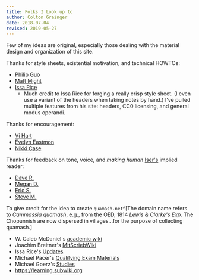 ```yaml
---
title: Folks I Look up to
author: Colton Grainger
date: 2018-07-04
revised: 2019-05-27
---
```


Few of my ideas are original, especially those dealing with the material design
and organization of this site.

Thanks for style sheets, existential motivation, and technical HOWTOs:

+ [Philip Guo](http://pgbovine.net/)
+ [Matt Might](http://matt.might.net/)
+ [Issa Rice](http://issarice.com)
    - Much credit to Issa Rice for forging a really crisp style sheet. (I even
      use a variant of the headers when taking notes by hand.) I've pulled
      multiple features from his site: headers, CC0 licensing, and general
      modus operandi.

Thanks for encouragement:

- [Vi Hart](http://vihart.com/vi-hart-faq/)
- [Evelyn Eastmon](http://www.evelyneastmond.com/)
- [Nikki Case](http://blog.ncase.me/)

Thanks for feedback on tone, voice, and *making human*
[Iser's](https://en.wikipedia.org/wiki/Wolfgang_Iser) implied reader:

+ [Dave R.](https://www.collegeofidaho.edu/directory/david-rosoff)
+ [Megan D.](https://www.collegeofidaho.edu/directory/megan-dixon)
+ [Eric S.](https://www.collegeofidaho.edu/directory/eric-spencer)
+ [Steve M.](https://www.collegeofidaho.edu/directory/steve-maughan)


To give credit for the idea to create `quamash.net`^[The domain name refers to *Cammassia quamash*, e.g., from the OED, 1814 *Lewis & Clarke's Exp.* The Chopunnish are now dispersed in villages...for the purpose of collecting quamash.]

- W. Caleb McDaniel's [academic wiki](http://wiki.wcaleb.rice.edu/)
- Joachim Breitner's [MitScriebWiki](http://mitschriebwiki.nomeata.de/)
- Issa Rice's [Updates](https://issarice.wordpress.com/)
- Michael Pacer's [Qualifying Exam Materials](https://mpacer.org/qualifying-exam-materials/#/qualifying-exam-written-portion/)
- Michael Goerz's [Studies](https://michaelgoerz.net/studies/)
- <https://learning.subwiki.org>
